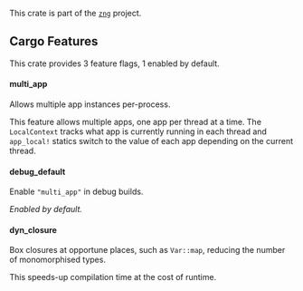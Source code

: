 <!--do doc --readme header-->
This crate is part of the [`zng`](https://github.com/zng-ui/zng?tab=readme-ov-file#crates) project.


<!--do doc --readme features-->
## Cargo Features

This crate provides 3 feature flags, 1 enabled by default.

#### multi_app
Allows multiple app instances per-process.

This feature allows multiple apps, one app per thread at a time. The `LocalContext` tracks
what app is currently running in each thread and `app_local!` statics switch to the value of each app
depending on the current thread.

#### debug_default
Enable `"multi_app"` in debug builds.

*Enabled by default.*

#### dyn_closure
Box closures at opportune places, such as `Var::map`, reducing the number of monomorphised types.

This speeds-up compilation time at the cost of runtime.

<!--do doc --readme #SECTION-END-->


